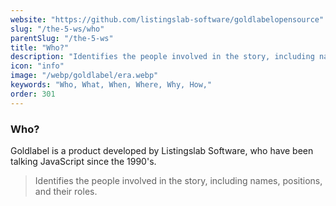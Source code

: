 ```yaml
---
website: "https://github.com/listingslab-software/goldlabelopensource"
slug: "/the-5-ws/who"
parentSlug: "/the-5-ws"
title: "Who?"
description: "Identifies the people involved in the story, including names, positions, and their roles."
icon: "info"
image: "/webp/goldlabel/era.webp"
keywords: "Who, What, When, Where, Why, How,"
order: 301
---
```


### Who?

Goldlabel is a product developed by Listingslab Software, who have been talking JavaScript since the 1990's. 

> Identifies the people involved in the story, including names, positions, and their roles.